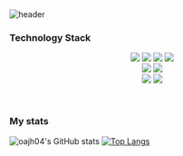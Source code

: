 <p>&nbsp;</p>
<div align="center"></div>
<p><img src="https://capsule-render.vercel.app/api?type=waving&amp;color=auto&amp;height=250&amp;section=header&amp;text=Happy%20New%20Year&amp;fontSize=70&amp;animation=scaleIn" referrerpolicy="no-referrer" alt="header"></p>
<p></p>
<h3 >Technology Stack</h3>
<div align="center">
  <span><img src="https://img.shields.io/badge/HTML5-E34F26?style=flat-square&amp;logo=HTML5&amp;logoColor=white"><span>
  <img src="https://img.shields.io/badge/CSS3-254bdd?style=flat-square&amp;logo=CSS3&amp;logoColor=white">
  <img src="https://img.shields.io/badge/JavaScript-F7DF1E?style=flat-square&amp;logo=JavaScript&amp;logoColor=white">
  <img src="https://img.shields.io/badge/TypeScript-61DAFB?style=flat-square&amp;logo=react&amp;logoColor=white">
    <br>
  <img src="https://img.shields.io/badge/ReactJs-3074bf?style=flat-square&amp;logo=react&amp;logoColor=white">
  <img src="https://img.shields.io/badge/NextJs-000000?style=flat-square&amp;logo=react&amp;logoColor=white">
    <br>
  <img src="https://img.shields.io/badge/styled%20components-DB7093?style=flat-square&amp;logo=styled-components&amp;logoColor=white">
    <img src="https://img.shields.io/badge/EmotionJs-f785d0?style=flat-square&amp;logo=styled-components&amp;logoColor=white">
  </span></span></div>
<p>&nbsp;</p>
<p></p>
<h3 >My stats </h3>
<p><img src="https://github-readme-stats.vercel.app/api?username=oajh04&amp;show_icons=true" referrerpolicy="no-referrer" alt="oajh04's GitHub stats">
<a href='https://github.com/anuraghazra/github-readme-stats'><img src="https://github-readme-stats.vercel.app/api/top-langs/?username=oajh04&amp;layout=compact" referrerpolicy="no-referrer" alt="Top Langs"></a></p>
</div>
